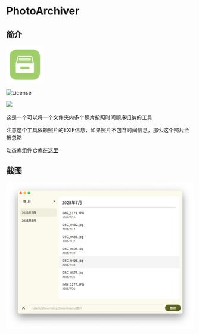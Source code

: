 # PhotoArchiver

## 简介

<img src="assets/icon.png" width="100px">

![License](https://img.shields.io/badge/License-MIT-dark_green)

<a href="https://apps.microsoft.com/detail/9p1wgv9bxbtv?referrer=appbadge&mode=direct">
	<img src="https://get.microsoft.com/images/en-us%20dark.svg" width="200"/>
</a>

这是一个可以将一个文件夹内多个照片按照时间顺序归纳的工具

注意这个工具依赖照片的EXIF信息，如果照片不包含时间信息，那么这个照片会被忽略

动态库组件仓库[在这里](https://github.com/Zhoucheng133/PhotoArchiver-Core)

## 截图

<img src="demo/demo.png" width="600px">